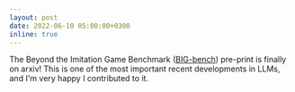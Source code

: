 ```yaml
---
layout: post
date: 2022-06-10 05:00:00+0300
inline: true
---
```


The Beyond the Imitation Game Benchmark ([BIG-bench](https://github.com/google/BIG-bench)) pre-print is finally on arxiv! This is one of the most important recent developments in LLMs, and I'm very happy I contributed to it.